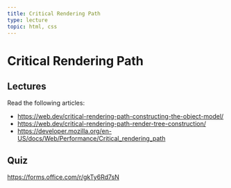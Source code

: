 ```yaml
---
title: Critical Rendering Path
type: lecture
topic: html, css
---
```


# Critical Rendering Path

## Lectures

Read the following articles:

- https://web.dev/critical-rendering-path-constructing-the-object-model/
- https://web.dev/critical-rendering-path-render-tree-construction/
- https://developer.mozilla.org/en-US/docs/Web/Performance/Critical_rendering_path

## Quiz

https://forms.office.com/r/gkTy6Rd7sN
